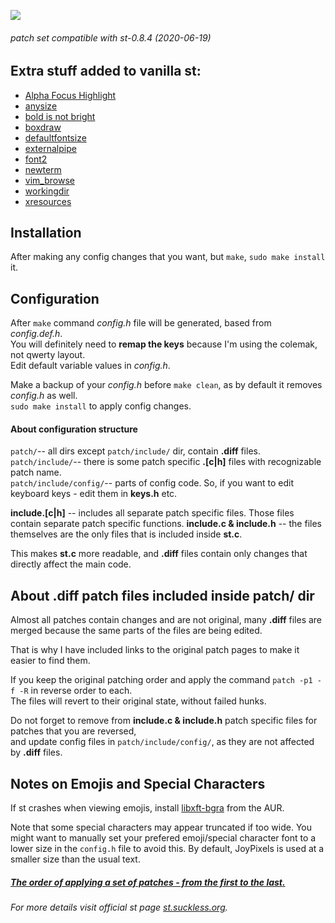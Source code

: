 ![](https://st.suckless.org/st.svg)
###### patch set compatible with st-0.8.4 (2020-06-19)

## Extra stuff added to vanilla st:
- [Alpha Focus Highlight](https://st.suckless.org/patches/alpha_focus_highlight/)
- [anysize](https://st.suckless.org/patches/anysize/)
- [bold is not bright](https://st.suckless.org/patches/bold-is-not-bright/)
- [boxdraw](https://st.suckless.org/patches/boxdraw/)
- [defaultfontsize](https://st.suckless.org/patches/defaultfontsize/)
- [externalpipe](https://st.suckless.org/patches/externalpipe/)
- [font2](https://st.suckless.org/patches/font2/)
- [newterm](https://st.suckless.org/patches/newterm/)
- [vim_browse](https://st.suckless.org/patches/vim_browse/)
- [workingdir](https://st.suckless.org/patches/workingdir/)
- [xresources](https://st.suckless.org/patches/xresources/)

## Installation

After making any config changes that you want, but `make`, `sudo make install` it.

## Configuration

After `make` command *config.h* file will be generated, based from *config.def.h*.\
You will definitely need to **remap the keys** because I'm using the colemak, not qwerty layout.\
Edit default variable values in *config.h*.

Make a backup of your *config.h* before `make clean`, as by default it removes *config.h* as well.\
`sudo make install` to apply config changes.

#### About configuration structure

`patch/`-- all dirs except `patch/include/` dir, contain **.diff** files.\
`patch/include/`--  there is some patch specific **.[c|h]** files with recognizable patch name.\
`patch/include/config/`-- parts of config code. So, if you want to edit keyboard keys - edit them in **keys.h** etc.

**include.[c|h]** -- includes all separate patch specific files. Those files contain separate patch specific functions.
**include.c & include.h** -- the files themselves are the only files that is included inside **st.c**.

This makes **st.c** more readable, and **.diff** files contain only changes that directly affect the main code.

## About .diff patch files included inside patch/ dir

Almost all patches contain changes and are not original, many **.diff** files are merged because the same parts of the files are being edited.

That is why I have included links to the original patch pages to make it easier to find them.

If you keep the original patching order and apply the command `patch -p1 -f -R` in reverse order to each.\
The files will revert to their original state, without failed hunks.

Do not forget to remove from **include.c & include.h** patch specific files for patches that you are reversed,\
and update config files in `patch/include/config/`, as they are not affected by **.diff** files.

## Notes on Emojis and Special Characters

If st crashes when viewing emojis, install
[libxft-bgra](https://aur.archlinux.org/packages/libxft-bgra/) from the AUR.

Note that some special characters may appear truncated if too wide. You might
want to manually set your prefered emoji/special character font to a lower size
in the `config.h` file to avoid this. By default, JoyPixels is used at a
smaller size than the usual text.

##### [The order of applying a set of patches - from the first to the last.](https://github.com/WANDEX/st/blob/master/patch/active_patch_list)

###### For more details visit official st page [st.suckless.org](https://st.suckless.org/).


